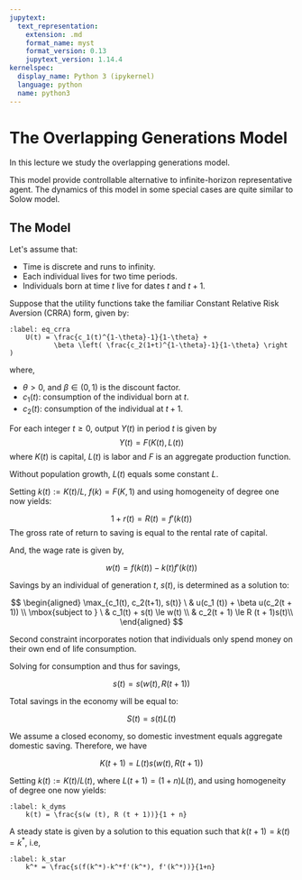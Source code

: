 ```yaml
---
jupytext:
  text_representation:
    extension: .md
    format_name: myst
    format_version: 0.13
    jupytext_version: 1.14.4
kernelspec:
  display_name: Python 3 (ipykernel)
  language: python
  name: python3
---
```



# The Overlapping Generations Model

In this lecture we study the overlapping generations model.

This model provide controllable alternative to infinite-horizon representative agent.
The dynamics of this model in some special cases are quite similar to Solow model.

## The Model

Let's assume that:

- Time is discrete and runs to infinity.
- Each individual lives for two time periods.
- Individuals born at time $t$ live for dates $t$ and $t + 1$.

Suppose that the utility functions take the familiar Constant Relative Risk Aversion (CRRA) form, given by:

```{math}
:label: eq_crra
    U(t) = \frac{c_1(t)^{1-\theta}-1}{1-\theta} +
           \beta \left( \frac{c_2(1+t)^{1-\theta}-1}{1-\theta} \right )
```
where,

- $\theta > 0$, and $\beta \in (0, 1)$ is the discount factor.
- $c_1(t)$: consumption of the individual born at $t$.
- $c_2(t)$: consumption of the individual at $t+1$.

For each integer $t \geq 0$, output $Y(t)$ in period $t$ is given by
$$
Y(t) = F(K(t), L(t))
$$
where $K(t)$ is capital, $L(t)$ is labor and $F$ is an aggregate
production function.

 
Without population growth, $L(t)$ equals some constant $L$.

Setting $k(t) := K(t) / L$, $f(k)=F(K, 1)$ and using homogeneity of degree one now yields:

$$
    1 + r(t) = R(t) = f'(k(t))
$$
The gross rate of return to saving is equal to the rental rate of capital.

And, the wage rate is given by,

$$
    w(t) = f(k(t)) - k (t)f'(k(t))
$$


Savings by an individual of generation $t$, $s(t)$, is determined as a
solution to:
 

$$
    \begin{aligned}
    \max_{c_1(t), c_2(t+1), s(t)} \ & u(c_1 (t)) + \beta u(c_2(t + 1)) \\
    \mbox{subject to } \ & c_1(t) + s(t) \le w(t) \\
                         & c_2(t + 1) \le R (t + 1)s(t)\\
    \end{aligned}
$$

Second constraint incorporates notion that individuals only spend
money on their own end of life consumption.

Solving for consumption and thus for savings,

$$
    s(t) = s(w(t), R(t + 1))
$$

Total savings in the economy will be equal to:

$$
    S(t) = s(t) L(t)
$$

We assume a closed economy, so domestic investment equals aggregate domestic
saving. Therefore, we have

$$
    K(t + 1) = L(t) s(w (t), R (t + 1))
$$

Setting $k(t) := K(t) / L(t)$, where $L(t + 1) = (1 + n) L(t),$ and using homogeneity of degree one now yields:

```{math}
:label: k_dyms
    k(t) = \frac{s(w (t), R (t + 1))}{1 + n}
```



A steady state is given by a solution to this equation such that
$k(t + 1) = k (t) = k^*$, i.e,

```{math}
:label: k_star
    k^* = \frac{s(f(k^*)-k^*f'(k^*), f'(k^*))}{1+n}
```
